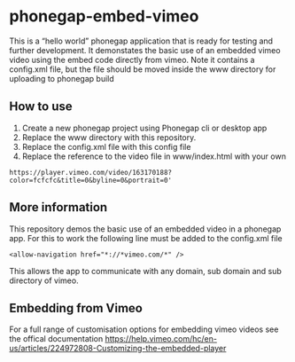 # phonegap-embed-vimeo
This is a “hello world” phonegap application that is ready for testing and further development.
It demonstates the basic use of an embedded vimeo video using the embed code directly from vimeo.
Note it contains a config.xml file, but the file should be moved inside the www directory for uploading to phonegap build

How to use
----------
1. Create a new phonegap project using Phonegap cli or desktop app 
2. Replace the www directory with this repository.
3. Replace the config.xml file with this config file
4. Replace the reference to the video file in www/index.html with your own
```
https://player.vimeo.com/video/163170188?color=fcfcfc&title=0&byline=0&portrait=0'
````

More information
----------
This repository demos the basic use of an embedded video in a phonegap app.
For this to work the following line must be added to the config.xml file
```
<allow-navigation href="*://*vimeo.com/*" />
```
This allows the app to communicate with any domain, sub domain and sub directory of vimeo.

Embedding from Vimeo
----------
For a full range of customisation options for embedding vimeo videos see the offical documentation
https://help.vimeo.com/hc/en-us/articles/224972808-Customizing-the-embedded-player

